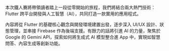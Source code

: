 本次鐵人賽將帶領讀者踏上一段從零開始的旅程，我們將結合兩大熱門技術：Flutter 跨平台開發與人工智慧（AI），共同打造一款實用的應用程式。

內容將從 Flutter 的基礎核心觀念與開發環境建置出發，逐步深入 UI/UX 設計、狀態管理，並串接 Firebase 作為後端支援。有餘力的話將引進 AI 的力量，聚焦於 Google 的 Gemini API，探索如何將生成式 AI 模型整合進 App 中，實現如智慧問答、內容生成等創新功能。
